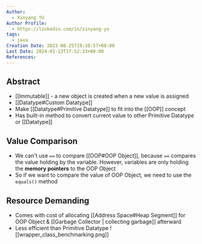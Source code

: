 ```yaml
---
Author:
  - Xinyang YU
Author Profile:
  - https://linkedin.com/in/xinyang-yu
tags:
  - java
Creation Date: 2023-08-25T19:10:57+08:00
Last Date: 2024-01-13T17:52:33+08:00
References: 
---
```

## Abstract
- [[Immutable]] - a new object is created when a new value is assigned
- [[Datatype#Custom Datatype]]
- Make [[Datatype#Primitive Datatype]] to fit into the [[OOP]] concept
- Has built-in method to convert current value to other Primitive Datatype or [[Datatype]] 


## Value Comparison 
- We can't use `==` to compare [[OOP#OOP Object]], because `==` compares the value holding by the variable. However, variables are only holding the **memory pointers** to the OOP Object
- So if we want to compare the value of OOP Object, we need to use the `equals()` method


## Resource Demanding
- Comes with cost of allocating [[Address Space#Heap Segment]] for OOP Object & [[Garbage Collector | collecting garbage]] afterward
- Less efficient than Primitive Datatype
![[wrapper_class_benchmarking.png]]



